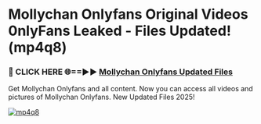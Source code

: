 # Mollychan Onlyfans Original Videos 0nlyFans Leaked - Files Updated! (mp4q8)

<h3>🔴 CLICK HERE 🌐==►► <a href="https://tinyurl.com/ehrbuxhb" rel="nofollow">Mollychan Onlyfans Updated Files</a></h3>

Get Mollychan Onlyfans and all content. Now you can access all videos and pictures of Mollychan Onlyfans. New Updated Files 2025!

[![mp4q8](https://i.imgur.com/lVYEuWS.gif)](https://tinyurl.com/ehrbuxhb)
